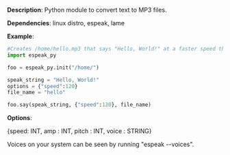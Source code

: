 **Description**: Python module to convert text to MP3 files.

**Dependencies**: linux distro, espeak, lame

**Example**:
```python
#Creates /home/hello.mp3 that says "Hello, World!" at a faster speed than default.
import espeak_py

foo = espeak_py.init("/home/")

speak_string = "Hello, World!"
options = {"speed":120}
file_name = "hello"

foo.say(speak_string, {"speed":120}, file_name)
```

**Options**:

{speed: INT, amp : INT, pitch : INT, voice : STRING}


Voices on your system can be seen by running "espeak --voices".
